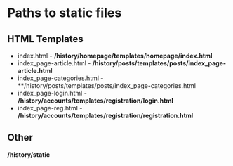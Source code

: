 # Paths to static files

## HTML Templates

* index.html - **/history/homepage/templates/homepage/index.html**
* index\_page-article.html - **/history/posts/templates/posts/index_page-article.html**
* index\_page-categories.html - **/history/posts/templates/posts/index_page-categories.html
* index\_page-login.html - **/history/accounts/templates/registration/login.html**
* index\_page-reg.html - **/history/accounts/templates/registration/registration.html**

## Other

**/history/static**
